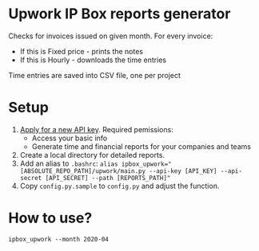 # Upwork IP Box reports generator

Checks for invoices issued on given month. For every invoice:

* If this is Fixed price - prints the notes
* If this is Hourly - downloads the time entries

Time entries are saved into CSV file, one per project

# Setup

1. [Apply for a new API key](https://www.upwork.com/services/api/apply). Required pemissions:
    * Access your basic info
    * Generate time and financial reports for your companies and teams
2. Create a local directory for detailed reports.
3. Add an alias to `.bashrc`: `alias ipbox_upwork="[ABSOLUTE_REPO_PATH]/upwork/main.py --api-key [API_KEY] --api-secret [API_SECRET] --path [REPORTS_PATH]"`
4. Copy `config.py.sample` to `config.py` and adjust the function.

# How to use?

    ipbox_upwork --month 2020-04

